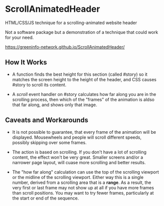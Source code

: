 # ScrollAnimatedHeader

HTML/CSS/JS technique for a scrolling-animated website header

Not a software package but a demonstration of a technique that could work for your need.

https://greeninfo-network.github.io/ScrollAnimatedHeader/


## How It Works

* A function finds the best height for this section (called #story) so it matches the screen height to the height of the header, and CSS causes #story to scroll its content.

* A *scroll* event handler on #story calculates how far along you are in the scrolling process, then which of the "frames" of the animation is aldso that far along, and shows only that image.


## Caveats and Workarounds

* It is not possible to guarantee, that every frame of the animation will be displayed. Mousewheels and people will scroll different speeds, possibly skipping over some frames.

* The action is based on scrolling. If you don't have a lot of scrolling content, the effect won't be very great. Smaller screens and/or a narrower page layout, will cuase more scrolling and better results.

* The "how far along" calculation can use the top of the scrolling viewport or the midline of the scrolling viewport. Either way this is a single number, derived from a scrolling area that is a <b>range</b>. As a result, the very first or last frame may not show up at all if you have more frames than scroll positions. You may want to try fewer frames, particularly at the start or end of the sequence.
